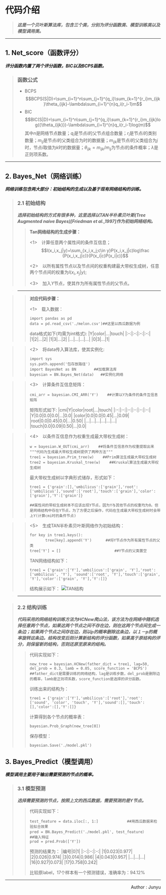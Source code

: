 # **代码介绍**
>***这是一个贝叶斯算法库，包含三个类，分别为评分函数类、模型训练类以及模型调用类。***

---

## **1. Net_score（函数评分）**
***评分函数内置了两个评分函数，BIC以及BCPS函数。***
>### 函数公式
>* BCPS
>$$BCPS(S|D)=\sum_{i=1}^n\sum_{j=1}^{q_i}\sum_{k=1}^{r_i}m_{ijk}\theta_{ijk}-\lambda\sum_{i=1}^{n}q_i(r_i-1)m$$
>* BIC
>$$BIC(S|D)=\sum_{i=1}^n\sum_{j=1}^{q_i}\sum_{k=1}^{r_i}m_{ijk}log({\theta_{ijk}})-\lambda\sum_{i=1}^{n}q_i(r_i-1)log(m)$$
>其中$n$是网络节点数量；$q_i$是节点$i$的父节点组合数量；$r_i$是节点$i$的类别数量；$m_{ij}$是节点$i$的父类组合为时的数据量；$m_{ijk}$是节点$i$的父类组合为$j$时，节点$i$取值为$k$时的数据量；$\theta_{ijk}=m_{ijk}/m_{ij}$为节点$i$的条件概率；$\lambda$是正则项系数。

---

## **2. Bayes_Net（网络训练）**
***网络训练包含两大部分：初始结构的生成以及基于现有网络结构的训练。***
>### **2.1  初始结构**
>***选择初始结构的方式有很多种，这里选择以TAN半朴素贝叶斯(Tree Augmented naive Bayes)[Friedman et al.,1997]作为初始网络结构。***
>>**Tan网络结构的生成步骤：**
>>
>><1>　计算任意两个属性间的条件互信息；
>>$$I(x_i,x_j|y)=\sum_{x_i,x_j;c\in y}P(x_i,x_j|c)log\frac {P(x_i,x_j|c)}{P(x_i|c)P(x_i|c)}$$
>>
>><2>　以所有属性节点以及节点间的权重构建最大带权生成树，任意两个节点间的权重为$I(x_i,x_j|y)$;
>>
>><3>　加入$Y$节点，使其作为所有属性节点的父节点。

>---

>>**对应代码步骤：**
>>
>><1>　载入数据：
>>```
>>import pandas as pd
>>data = pd.read_csv('./melon.csv')##这里以西瓜数据为例
>>```
>>data格式如下(均需为int格式):
>>|Y|color|...|touch|
>>|:-:|:-:|:-:|:-:|
>>|1|2|...|2|
>>|1|3|...|2|
>>|...|...|...|...|
>>|0|3|...|1|

>><2>　将data传入算法库，使其实例化:
>>```
>>import sys
>>sys.path.append('包存放路径')
>>import BayesNet as BN        ##加载算法库
>>bayesian = BN.Bayes_Net(data)   ##实例化网络
>>```

>><3>　计算条件互信息矩阵：
>>```
>>cmi_arr = bayesian.CMI_ARR('Y')    ##计算以Y为条件的条件互信息矩阵
>>```
>>矩阵形式如下:
>>|cmi|Y|color|root|...|touch|
>>|:-:|:-:|:-:|:-:|:-:|:-:|
>>|Y|0.0|0.0|0.0|...|0.0|
>>|color|0.0|0.0|0.45|...|0.09|
>>|root|0.0|0.45|0.0|...|0.50|
>>|...|...|...|...|...|...|
>>|touch|0.0|0.09|0.50|...|0.0|

>><4>　以条件互信息作为权重生成最大带权生成树：
>>```
>>w = bayesian.W_OUT(cmi_arr)    ##将条件互信息作为权重提取出来
>>"""代码为生成最大带权生成树提供了两种方法"""
>>tree1 = bayesian.Prim_tree(w)    ##Prim算法生成最大带权生成树
>>tree2 = bayesian.Kruskal_tree(w)    ##Kruskal算法生成最大带权生成树
>>```
>>最大带权生成树以字典形式储存，形式如下：
>>```
>>tree1 = {'grain':[],'umbilicus':['grain'],'root':['umbilicus'],'sound':['root'],'touch':['grain'],'color':['grain'],'Y':['grain']} 
>>
>>##属性间的带权生成树本不应该出现Y节点，因为Y与其他节点的权重均为0。但是网络结构中存在Y节点，为了方便之后操作，代码在生成最大带权生成树时会带上Y(计算cmi时的条件节点)
>>```

>><5>　生成TAN半朴素贝叶斯网络作为初始结构：
>>```
>>for key in tree1.keys():
>>        tree[key].append('Y')　　   ##将Y节点作为所有属性节点的父类
>>tree['Y'] = []    　　　　　            ##Y节点的父类置空
>>```
>>TAN网络结构如下：
>>```
>>tree1 = {'grain':['Y'],'umbilicus':['grain', 'Y'],'root':['umbilicus', 'Y'], 'sound':['root', 'Y'],'touch':['grain', 'Y'],'color':['grain', 'Y'],'Y':[]} 
>>```
>>结构展示如下：
>>![TAN结构](https://wx1.sinaimg.cn/mw690/00872OYVly1gdmgyv7gxgj30fy0cmdgd.jpg)

>---

>### **2.2 结构训练**
>***代码采用的网络结构训练方法为HCNew爬山法，该方法为在网络中随机选择任意两个节点，如果这两个节点之间不存在边，则在这两个节点间生成一条边；如果两个节点之间存在边，则以$p$的概率删除这条边，以１－$p$的概率旋转这条边。结构改变后则计算新结构的评分函数，如果高于原结构的评分，则保留新的结构，否则还原至原来的结构。***
>>代码实现如下：
>>```
>>new_tree = bayesian.HCNew(father_dict = tree1, lag=50, del_prob = 0.3, lamb = 0.05, score_function = 'BCPS')
>>##father_dict是需要训练的网络结构，lag是训练步数，del_prob是删除边的概率，lamb是正则项系数，score_function是选择的评分函数。
>>```
>>训练出来的结构为：
>>```
>>tree1 = {'grain':['Y'],'umbilicus':['root'],'root':['sound', 'color', 'touch', 'Y'],'sound':[],'touch':[],'color':[],'Y':[]} 
>>```
>>计算得到各个节点的概率表：
>>```
>>bayesian.Prob_Graph(new_tree[0])
>>```
>>保存模型：
>>```
>>bayesian.Save('./model.pkl')
>>```

## **3. Bayes_Predict（模型调用）**
***模型调用主要用于输出需要预测的节点的概率。***
>### **3.1 模型预测**
>***选择需要预测的节点，按照上文的西瓜数据，需要预测的是Y节点。***
>>代码实现如下：
>>```
>>test_feature = data.iloc[:, 1:]             ##用西瓜数据来检验拟合效果
>>pred = BN.Bayes_Predict('./model.pkl', test_feature）　　　　##输入特征
>>prod = pred.Prob(['Y'])
>>```
>>预测的结果为：
>>|编号|0|1|
>>|:-:|:-:|:-:|
>>|1|0.023|0.977|
>>|2|0.026|0.974|
>>|3|0.014|0.986|
>>|4|0.043|0.957|
>>|...|...|...|
>>|16|0.927|0.073|
>>|17|0.758|0.242|
>>
>>比较原label，17个样本有一个预测错误，准确率为：94.12%

***
<p align='right'>Author : Junyu</p>